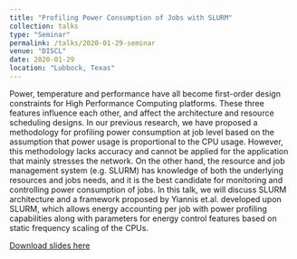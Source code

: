 ```yaml
---
title: "Profiling Power Consumption of Jobs with SLURM"
collection: talks
type: "Seminar"
permalink: /talks/2020-01-29-seminar
venue: "DISCL"
date: 2020-01-29
location: "Lubbock, Texas"
---
```


Power, temperature and performance have all become first-order design constraints for High Performance Computing platforms. These three features influence each other, and affect the architecture and resource scheduling designs. In our previous research, we have proposed a methodology for profiling power consumption at job level based on the assumption that power usage is proportional to the CPU usage. However, this methodology lacks accuracy and cannot be applied for the application that mainly stresses the network. On the other hand, the resource and job management system (e.g. SLURM) has knowledge of both the underlying resources and jobs needs, and it is the best candidate for monitoring and controlling power consumption of jobs. In this talk, we will discuss SLURM architecture and a framework proposed by Yiannis et.al. developed upon SLURM, which allows energy accounting per job with power profiling capabilities along with parameters for energy control features based on static frequency scaling of the CPUs.

[Download slides here](https://artlands.github.io/files/2020-01-29-Profiling-Power-Consumption-of-Jobs-with-SLURM.pdf)